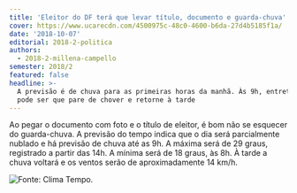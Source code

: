 ```yaml
---
title: 'Eleitor do DF terá que levar título, documento e guarda-chuva'
cover: https://www.ucarecdn.com/4500975c-48c0-4600-b6da-27d4b5185f1a/
date: '2018-10-07'
editorial: 2018-2-politica
authors:
  - 2018-2-millena-campello
semester: 2018/2
featured: false
headline: >-
  A previsão é de chuva para as primeiras horas da manhã. Às 9h, entretanto,
  pode ser que pare de chover e retorne à tarde
---
```

Ao pegar o documento com foto e o título de eleitor, é bom não se esquecer do guarda-chuva. A previsão do tempo indica que o dia será parcialmente nublado e há previsão de chuva até as 9h. A máxima será de 29 graus, registrado a partir das 14h. A mínima será de 18 graus, às 8h. À tarde a chuva voltará e os ventos serão de aproximadamente 14 km/h.

![Fonte: Clima Tempo.](https://www.ucarecdn.com/4500975c-48c0-4600-b6da-27d4b5185f1a/)
